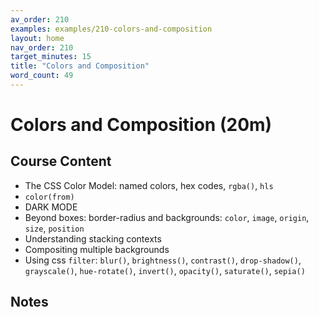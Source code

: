 ```yaml
---
av_order: 210
examples: examples/210-colors-and-composition
layout: home
nav_order: 210
target_minutes: 15
title: "Colors and Composition"
word_count: 49
---
```

# Colors and Composition (20m)

## Course Content

- The CSS Color Model:  named colors, hex codes, `rgba()`, `hls`
- `color(from)`
- DARK MODE
- Beyond boxes: border-radius and backgrounds: `color`, `image`, `origin`, `size`, `position`
- Understanding stacking contexts
- Compositing multiple backgrounds
- Using css `filter`: `blur()`, `brightness()`, `contrast()`, `drop-shadow()`, `grayscale()`, `hue-rotate()`, `invert()`, `opacity()`, `saturate()`, `sepia()`

## Notes













